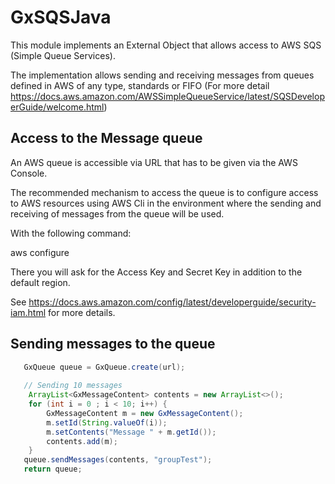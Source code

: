 # GxSQSJava

This module implements an External Object that allows access to AWS SQS (Simple Queue Services).

The implementation allows sending and receiving messages from queues defined in AWS of any type, standards or FIFO (For more detail https://docs.aws.amazon.com/AWSSimpleQueueService/latest/SQSDeveloperGuide/welcome.html)

## Access to the Message queue

An AWS queue is accessible via URL that has to be given via the AWS Console.

The recommended mechanism to access the queue is to configure access to AWS resources using AWS Cli in the environment where the sending and receiving of messages from the queue will be used.

With the following command:

aws configure

There you will ask for the Access Key and Secret Key in addition to the default region.

See https://docs.aws.amazon.com/config/latest/developerguide/security-iam.html for more details.

## Sending messages to the queue

```java
   GxQueue queue = GxQueue.create(url);
   
   // Sending 10 messages
    ArrayList<GxMessageContent> contents = new ArrayList<>();
    for (int i = 0 ; i < 10; i++) {
        GxMessageContent m = new GxMessageContent();
        m.setId(String.valueOf(i));
        m.setContents("Message " + m.getId());
        contents.add(m);
    }
   queue.sendMessages(contents, "groupTest");
   return queue;
```

